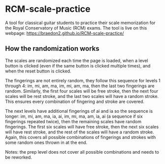 # RCM-scale-practice

A tool for classical guitar students to practice their scale memorization for the Royal Conservatory of Music (RCM) exams.
The tool is live on this webpage: https://braedon2.github.io/RCM-scale-practice/ 

## How the randomization works

The scales are randomized each time the page is loaded, when a level button is clicked (even if the same button is clicked multiple times), and when the reset button is clicked. 

The fingerings are not entirely random, they follow this sequence for levels 1 through 4: im, mi, am, ma, im, mi, am, ma, then the last two fingerings are random. Similarly, the first four scales will be free stroke, then the next four scales will be rest stroke, and the last two scales will have a random stroke. This ensures every combination of fingering and stroke are covered.

The next levels have additional fingerings of ai and ia so the sequence is longer: im, mi, am, ma, ia, ai, im, mi, ma, am, ia, ai (a sequence if six fingerings repeated twice), then the remaining scales have random fingerings. The first six scales will have free stroke, then the next six scales will have rest stroke, and the rest of the scales will have a random stroke. Again, this covers all possible combinations of fingerings and strokes with some random ones thrown in at the end.

Notes: the prep level does not cover all possible combinations and needs to be reworked. 
